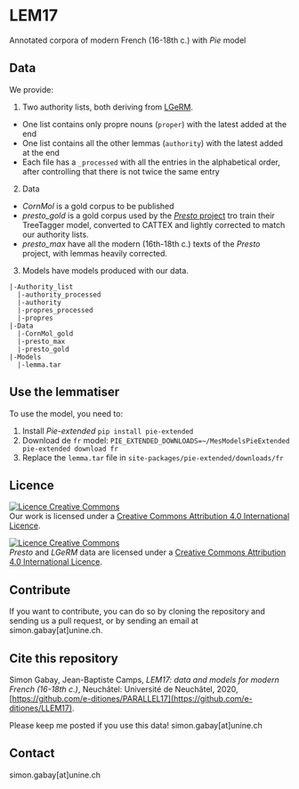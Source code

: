 # LEM17

Annotated corpora of modern French (16-18th c.) with _Pie_ model

## Data

We provide:
1. Two authority lists, both deriving from [LGeRM](https://www.ortolang.fr/market/lexicons/lgerm).
  * One list contains only propre nouns (`proper`) with the latest added at the end
  * One list contains all the other lemmas (`authority`) with the latest added at the end
  * Each file has a `_processed` with all the entries in the alphabetical order, after controlling that there is not twice the same entry
2. Data
  * _CornMol_ is a gold corpus to be published
  * _presto_gold_ is a gold corpus used by the [_Presto_ project](http://presto.ens-lyon.fr) tro train their TreeTagger model, converted to CATTEX and lightly corrected to match our authority lists.
  * _presto_max_ have all the modern (16th-18th c.) texts of the _Presto_ project, with lemmas heavily corrected.
3. Models have models produced with our data.

```
|-Authority_list
  |-authority_processed
  |-authority
  |-propres_processed
  |-propres
|-Data
  |-CornMol_gold
  |-presto_max
  |-presto_gold
|-Models
  |-lemma.tar

```

## Use the lemmatiser
To use the model, you need to:
1. Install _Pie-extended_ `pip install pie-extended`
2. Download de `fr` model: `PIE_EXTENDED_DOWNLOADS=~/MesModelsPieExtended pie-extended download fr`
3. Replace the `lemma.tar` file in `site-packages/pie-extended/downloads/fr`

## Licence
<a rel="license" href="http://creativecommons.org/licenses/by/4.0/"><img alt="Licence Creative Commons" style="border-width:0" src="https://i.creativecommons.org/l/by/4.0/88x31.png" /></a><br />Our work is licensed under a <a rel="license" href="http://creativecommons.org/licenses/by/4.0/">Creative Commons Attribution 4.0 International Licence</a>.

<a rel="license" href="http://creativecommons.org/licenses/by-nc-sa/4.0/"><img alt="Licence Creative Commons" style="border-width:0" src="https://i.creativecommons.org/l/by-nc-sa/4.0/88x31.png" /></a><br />_Presto_ and _LGeRM_ data are licensed under a <a rel="license" href="http://creativecommons.org/licenses/by-nc-sa/4.0/">Creative Commons Attribution 4.0 International Licence</a>.

## Contribute
If you want to contribute, you can do so by cloning the repository and sending us a pull request, or by sending an email at simon.gabay[at]unine.ch.

## Cite this repository
Simon Gabay, Jean-Baptiste Camps, _LEM17: data and models for modern French (16-18th c.)_, Neuchâtel: Université de Neuchâtel, 2020, [https://github.com/e-ditiones/PARALLEL17](https://github.com/e-ditiones/LLEM17).

Please keep me posted if you use this data! simon.gabay[at]unine.ch

## Contact
simon.gabay[at]unine.ch
